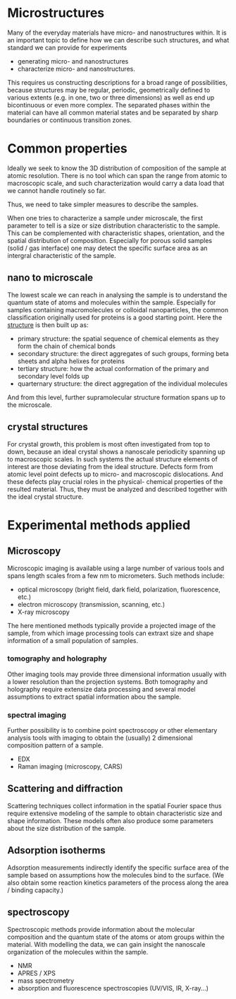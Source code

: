 # Microstructures
Many of the everyday materials have micro- and nanostructures within.
It is an important topic to define how we can describe such structures,
and what standard we can provide for experiments
- generating micro- and nanostructures
- characterize micro- and nanostructures.

This requires us constructing descriptions for a broad range of possibilities,
because structures may be regular, periodic, geometrically defined to various
extents (e.g. in one, two or three dimensions) as well as end up bicontinuous
or even more complex.
The separated phases within the material can have all common material states
and be separated by sharp boundaries or continuous transition zones.

# Common properties
Ideally we seek to know the 3D distribution of composition of the sample at
atomic resolution. There is no tool which can span the range from atomic to
macroscopic scale, and such characterization would carry a data load that we
cannot handle routinely so far.

Thus, we need to take simpler measures to describe the samples.

When one tries to characterize a sample under microscale, the first parameter
to tell is a size or size distribution characteristic to the sample. This can
be complemented with characteristic shapes, orientation, and the spatial distribution
of composition.
Especially for porous solid samples (solid / gas interface) one may detect the
specific surface area as an intergral characteristic of the sample.

## nano to microscale
The lowest scale we can reach in analysing the sample is to understand the quantum state
of atoms and molecules within the sample. Especially for samples containing macromolecules
or colloidal nanoparticles, the common classification originally used for proteins
is a good starting point.
Here the [structure](https://en.wikipedia.org/wiki/Protein_structure) is then built up as:
- primary structure: the spatial sequence of chemical elements as they form the chain
  of chemical bonds
- secondary structure: the direct aggregates of such groups, forming beta sheets and
  alpha helixes for proteins
- tertiary structure: how the actual conformation of the primary and secondary level
  folds up
- quarternary structure: the direct aggregation of the individual molecules

And from this level, further supramolecular structure formation spans up to the microscale.

## crystal structures
For crystal growth, this problem is most often investigated from top to down, because
an ideal crystal shows a nanoscale periodicity spanning up to macroscopic scales. In such
systems the actual structure elements of interest are those deviating from the ideal
structure. Defects form from atomic level point defects up to micro- and macroscopic
dislocations. And these defects play crucial roles in the physical- chemical properties of
the resulted material.
Thus, they must be analyzed and described together with the ideal crystal structure.

# Experimental methods applied
## Microscopy
Microscopic imaging is available using a large number of various tools and spans length
scales from a few nm to micrometers. Such methods include:
- optical microscopy (bright field, dark field, polarization, fluorescence, etc.)
- electron microscopy (transmission, scanning, etc.)
- X-ray microscopy

The here mentioned methods typically provide a projected image of the sample, from
which image processing tools can extraxt size and shape information of a small
population of samples.

### tomography and holography
Other imaging tools may provide three dimensional information usually with a lower
resolution than the projection systems. Both tomography and holography require extensize
data processing and several model assumptions to extract spatial information abou the
sample.

### spectral imaging
Further possibility is to combine point spectroscopy or other elementary analysis
tools with imaging to obtain the (usually) 2 dimensional composition pattern of a sample.
- EDX
- Raman imaging (microscopy, CARS)

## Scattering and diffraction
Scattering techniques collect information in the spatial Fourier space thus require
extensive modeling of the sample to obtain characteristic size and shape information.
These models often also produce some parameters about the size distribution of the sample.

## Adsorption isotherms
Adsorption measurements indirectly identify the specific surface area of the sample based
on assumptions how the molecules bind to the surface.
(We also obtain some reaction kinetics parameters of the process along the area / binding
capacity.)

## spectroscopy
Spectroscopic methods provide information about the molecular composition and the quantum
state of the atoms or atom groups within the material. With modelling the data, we can gain
insight the nanoscale organization of the molecules within the sample.
- NMR
- APRES / XPS
- mass spectrometry
- absorption and fluorescence spectroscopies (UV/VIS, IR, X-ray...)

